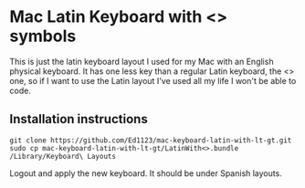 # Mac Latin Keyboard with <> symbols
This is just the latin keyboard layout I used for my Mac with an English physical keyboard. It has one less key than a regular Latin keyboard, the <> one, so if I want to use the Latin layout I've used all my life I won't be able to code.

## Installation instructions
```console
git clone https://github.com/Ed1123/mac-keyboard-latin-with-lt-gt.git
sudo cp mac-keyboard-latin-with-lt-gt/LatinWith<>.bundle /Library/Keyboard\ Layouts
```
Logout and apply the new keyboard. It should be under Spanish layouts.
